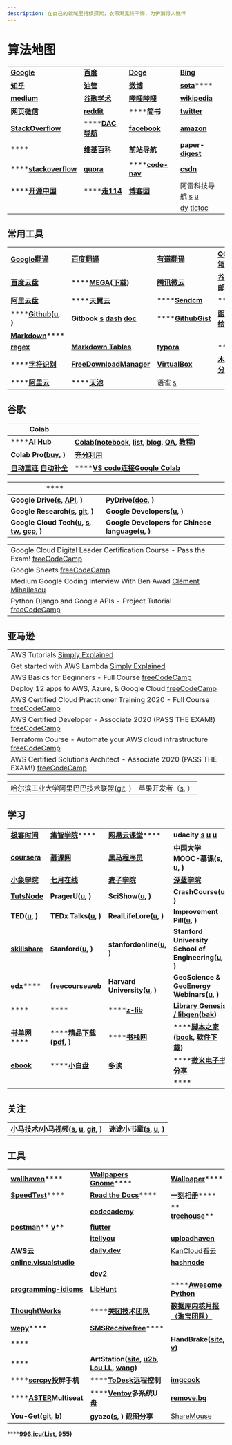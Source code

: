```yaml
---
description: 在自己的领域里持续探索，衣带渐宽终不悔，为伊消得人憔悴
---
```


# 算法地图

|                                                        |                                                                                |                                                        |                                                                                                |
| ------------------------------------------------------ | ------------------------------------------------------------------------------ | ------------------------------------------------------ | ---------------------------------------------------------------------------------------------- |
| ****[**Google**](https://www.google.com)****           | ****[**百度**](https://www.baidu.com)****                                        | ****[**Doge**](https://www.dogedoge.com)****           | ****[**Bing**](https://cn.bing.com)****                                                        |
| ****[**知乎**](https://www.zhihu.com)****                | ****[**油管**](https://www.youtube.com/feed/library)****                         | ****[**微博**](https://weibo.com)****                    | [**sota**](https://paperswithcode.com/sota)****                                                |
| ****[**medium**](https://medium.com)****               | ****[**谷歌学术**](https://scholar.google.com)****                                 | ****[**哔哩哔哩**](https://www.bilibili.com)****           | ****[**wikipedia**](https://www.wikipedia.org)****                                             |
| ****[**网页微信**](https://wx2.qq.com)****                 | ****[**reddit**](https://www.reddit.com)****                                   | ****[**简书**](https://www.jianshu.com)                  | ****[**twitter**](https://twitter.com)****                                                     |
| ****[**StackOverflow**](https://stackoverflow.com)**** | ****[**DAC导航**](https://nwuzmed.ga)                                            | ****[**facebook**](https://www.facebook.com)****       | ****[**amazon**](https://www.amazon.com)****                                                   |
| ****                                                   | ****[**维基百科**](https://zh.wikipedia.org/wiki/Wikipedia:%E9%A6%96%E9%A1%B5)**** | ****[**前站导航**](http://www.frontendjs.com)****          | ****[**paper-digest**](http://www.paper-digest.com)****                                        |
| ****[**stackoverflow**](https://stackoverflow.com)     | ****[**quora**](https://www.quora.com)****                                     | ****[**code-nav**](https://github.com/liyupi/code-nav) | ****[**csdn**](https://www.csdn.net)****                                                       |
| ****[**开源中国**](https://www.oschina.net)                | ****[**走114**](http://www.zou114.com)                                          | ****[**博客园**](https://www.cnblogs.com)****             | 阿雷科技导航 [s](https://aleikeji.com) [u](https://www.youtube.com/channel/UCiLtBk8dChPldOho8uTZHhQ) |
|                                                        |                                                                                |                                                        | [dy](https://www.douyin.com/recommend)   [tictoc](https://www.tiktok.com/en)                   |

## 常用工具

|                                                                                                    |                                                                                                                                  |                                                                                                                                                                              |                                             |
| -------------------------------------------------------------------------------------------------- | -------------------------------------------------------------------------------------------------------------------------------- | ---------------------------------------------------------------------------------------------------------------------------------------------------------------------------- | ------------------------------------------- |
| ****[**Google翻译**](https://translate.google.cn)****                                                | ****[**百度翻译**](http://fanyi.baidu.com/#en/zh/)****                                                                               | ****[**有道翻译**](http://fanyi.youdao.com)****                                                                                                                                  | ****[**QQ邮箱**](https://mail.qq.com)****     |
| ****[**百度云盘**](https://yun.baidu.com)****                                                          | ****[**MEGA**](https://mega.nz/aff=\_k5fdzrGFpo)**(**[**下载**](https://mega.nz/sync)**)**                                         | ****[**腾讯微云**](https://www.weiyun.com)****                                                                                                                                   | ****[**谷歌邮箱**](https://mail.google.com)**** |
| ****[**阿里云盘**](https://aliyundrive.com/drive)****                                                  | ****[**天翼云**](https://cloud.189.cn)                                                                                              | ****[**Sendcm**](https://send.cm)                                                                                                                                            | ****                                        |
| ****[**Github**](https://github.com)**(**[**u**](https://www.youtube.com/c/GitHub/featured)**, )** | **Gitbook **[**s**](https://www.gitbook.com)** **[**dash**](https://app.gitbook.com)** **[**doc**](https://docs.gitbook.com)**** | ****[**GithubGist**](https://gist.github.com/discover)                                                                                                                       | ****[**函数绘图**](http://fooplot.com)****      |
| [**Markdown**](https://www.zybuluo.com/mdeditor)****                                               |                                                                                                                                  |                                                                                                                                                                              |                                             |
| ****[**regex**](https://regex101.com)****                                                          | ****[**Markdown Tables**](https://www.tablesgenerator.com/markdown\_tables)****                                                  | ****[**typora**](https://typora.io)****                                                                                                                                      | ****                                        |
| ****[**字符识别**](http://119.3.137.32:20808/text)                                                     | ****[**FreeDownloadManager**](https://www.freedownloadmanager.org/download-fdm-for-linux.htm)****                                | ****[**VirtualBox**](https://wiki.archlinux.org/index.php/VirtualBox\_\(%E7%AE%80%E4%BD%93%E4%B8%AD%E6%96%87\)#%E5%9C%A8\_Arch\_%E9%87%8C%E5%AE%89%E8%A3%85\_VirtualBox)**** | ****[**木头分享**](https://mutou.run)****       |
| ****[**阿里云**](https://www.aliyun.com)                                                              | ****[**天池**](https://tianchi.aliyun.com)                                                                                         | 语雀 [s](https://www.yuque.com)                                                                                                                                                |                                             |

## 谷歌

| Colab                                                                                                                                                                                                                                                                                                                                       |                                                                                                                                                                                                                                                                                                                                                                                                                                                                |
| ------------------------------------------------------------------------------------------------------------------------------------------------------------------------------------------------------------------------------------------------------------------------------------------------------------------------------------------- | -------------------------------------------------------------------------------------------------------------------------------------------------------------------------------------------------------------------------------------------------------------------------------------------------------------------------------------------------------------------------------------------------------------------------------------------------------------- |
| ****[**AI Hub**](https://aihub.cloud.google.com)                                                                                                                                                                                                                                                                                            | [**Colab**](https://colab.research.google.com)**(**[**notebook**](https://aihub.cloud.google.com/s?category=notebook)**, **[**list**](https://www.youtube.com/playlist?list=PLQY2H8rRoyvyK5aEDAI3wUUqC\_F0oEroL)**, **[**blog**](https://medium.com/tensorflow/colab-an-easy-way-to-learn-and-use-tensorflow-d74d1686e309)**, **[**QA**](https://research.google.com/colaboratory/faq.html#resource-limits)**, **[**教程**](https://www.cnblogs.com/zgqcn/)**)** |
| **Colab Pro(**[**buy**](https://colab.research.google.com/signup)**, )**                                                                                                                                                                                                                                                                    | [**充分利用**](https://colab.research.google.com/notebooks/pro.ipynb#scrollTo=Sa-IrJS1aRVJ)                                                                                                                                                                                                                                                                                                                                                                        |
| ****[**自动重连**](https://blog.csdn.net/DeepFaceLabs/article/details/103889916?dist\_request\_id=1330144.35453.16182301254996507\&depth\_1-utm\_source=distribute.pc\_relevant.none-task-blog-2%7Edefault%7EBlogCommendFromMachineLearnPai2%7Edefault-5.control)**   **[**自动补全**](https://blog.csdn.net/low5252/article/details/108965971)**** | ****[**VS code连接Google Colab**](https://blog.csdn.net/hxydip/article/details/109675192)                                                                                                                                                                                                                                                                                                                                                                        |

| ****                                                                                                                                                                                                                    |                                                                                                                     |
| ----------------------------------------------------------------------------------------------------------------------------------------------------------------------------------------------------------------------- | ------------------------------------------------------------------------------------------------------------------- |
| **Google Drive(**[**s**](https://drive.google.com/drive/my-drive)**, **[**API**](https://developers.google.com/drive)**, )**                                                                                            | **PyDrive(**[**doc**](https://pythonhosted.org/PyDrive/index.html)**, )**                                           |
| **Google Research(**[**s**](https://research.google)**, **[**git**](https://github.com/google-research)**, )**                                                                                                          | **Google Developers(**[**u**](https://www.youtube.com/googlecode/featured)**, )**                                   |
| **Google Cloud Tech(**[**u**](https://www.youtube.com/user/googlecloudplatform)**, **[**s**](https://cloud.google.com)**, **[**tw**](https://twitter.com/GCPCloud)**, **[**gcp**](https://cloud.google.com/gcp/)**, )** | **Google Developers for Chinese language(**[**u**](https://www.youtube.com/c/GoogleDevelopersChina/featured)**, )** |

|                                                                                                                               |
| ----------------------------------------------------------------------------------------------------------------------------- |
| Google Cloud Digital Leader Certification Course - Pass the Exam! [freeCodeCamp](https://www.youtube.com/watch?v=UGRDM86MBIQ) |
| Google Sheets [freeCodeCamp](https://www.youtube.com/watch?v=N2opj8XzYBY)                                                     |
| Medium Google Coding Interview With Ben Awad [Clément Mihailescu](https://www.youtube.com/watch?v=4tYoVx0QoN0\&t=48s)         |
| Python Django and Google APIs - Project Tutorial [freeCodeCamp](https://www.youtube.com/watch?v=\_vCT42vDfgw)                 |

## 亚马逊

|                                                                                                                                 |
| ------------------------------------------------------------------------------------------------------------------------------- |
| AWS Tutorials [Simply Explained](https://www.youtube.com/playlist?list=PLzvRQMJ9HDiSaiCYWnEMdQvldmXrdUOmv)                      |
| Get started with AWS Lambda [Simply Explained](https://www.youtube.com/playlist?list=PLzvRQMJ9HDiSQMe68cti8cupI0mzLk1Gc)        |
| AWS Basics for Beginners - Full Course [freeCodeCamp](https://www.youtube.com/watch?v=ulprqHHWlng)                              |
| Deploy 12 apps to AWS, Azure, & Google Cloud [freeCodeCamp](https://www.youtube.com/watch?v=-ANCcFQBk6I)                        |
| AWS Certified Cloud Practitioner Training 2020 - Full Course [freeCodeCamp](https://www.youtube.com/watch?v=3hLmDS179YE)        |
| AWS Certified Developer - Associate 2020 (PASS THE EXAM!) [freeCodeCamp](https://www.youtube.com/watch?v=RrKRN9zRBWs)           |
| Terraform Course - Automate your AWS cloud infrastructure [freeCodeCamp](https://www.youtube.com/watch?v=SLB\_c\_ayRMo)         |
| AWS Certified Solutions Architect - Associate 2020 (PASS THE EXAM!) [freeCodeCamp](https://www.youtube.com/watch?v=Ia-UEYYR44s) |

|                                                          |                                           |
| -------------------------------------------------------- | ----------------------------------------- |
| 哈尔滨工业大学阿里巴巴技术联盟([git](https://github.com/HIT-Alibaba), ) | 苹果开发者（[s](https://developer.apple.com), ） |

## 学习

|                                                                |                                                                                                 |                                                                                          |                                                                                                                                                                                       |
| -------------------------------------------------------------- | ----------------------------------------------------------------------------------------------- | ---------------------------------------------------------------------------------------- | ------------------------------------------------------------------------------------------------------------------------------------------------------------------------------------- |
| ****[**极客时间**](https://time.geekbang.org/dashboard/course)**** | [**集智学院**](https://campus.swarma.org)****                                                       | [**网易云课堂**](https://study.163.com)****                                                   | **udacity **[**s**](https://cn.udacity.com)** **[**u**](https://www.youtube.com/c/Udacity/playlists)** **[**u**](https://www.youtube.com/channel/UCL9-bfld991n7mK2NAzuupA/videos)**** |
| ****[**coursera**](https://zh.coursera.org)****                | ****[**慕课网**](https://www.imooc.com)****                                                        | ****[**黑马程序员**](http://yun.itheima.com)****                                              | **中国大学MOOC-慕课(s, **[**u**](https://www.youtube.com/c/%E4%B8%AD%E5%9B%BD%E5%A4%A7%E5%AD%A6MOOC%E6%85%95%E8%AF%BE/playlists)**, )**                                                     |
| ****[**小象学院**](https://www.chinahadoop.cn)****                 | ****[**七月在线**](https://www.julyedu.com)****                                                     | ****[**麦子学院**](http://www.maiziedu.com)****                                              | ****[**深蓝学院**](https://www.shenlanxueyuan.com)****                                                                                                                                    |
| [**TutsNode**](https://tutsnode.com)                           | **PragerU(**[**u**](https://www.youtube.com/c/prageruniversity/playlists)**, )**                | **SciShow(**[**u**](https://www.youtube.com/c/SciShow/playlists)**, )**                  | **CrashCourse(**[**u**](https://www.youtube.com/user/crashcourse/featured)**, )**                                                                                                     |
| **TED(**[**u**](https://www.youtube.com/c/TED/featured)**, )** | **TEDx Talks(**[**u**](https://www.youtube.com/user/TEDxTalks/featured)**, )**                  | **RealLifeLore(**[**u**](https://www.youtube.com/c/RealLifeLore/playlists)**, )**        | **Improvement Pill(**[**u**](https://www.youtube.com/c/ImprovementPillChannel/playlists)**, )**                                                                                       |
| ****[**skillshare**](https://www.skillshare.com)****           | **Stanford(**[**u**](https://www.youtube.com/c/stanford/playlists)**, )**                       | **stanfordonline(**[**u**](https://www.youtube.com/user/stanfordonline/playlists)**, )** | **Stanford University School of Engineering(**[**u**](https://www.youtube.com/c/stanfordengineering/playlists)**, )**                                                                 |
| [**edx**](https://www.edx.org)****                             | ****[**freecourseweb**](https://freecourseweb.com)****                                          | **Harvard University(**[**u**](https://www.youtube.com/c/harvard/playlists)**, )**       | **GeoScience & GeoEnergy Webinars(**[**u**](https://www.youtube.com/channel/UCoIW2njFBhPNDlNFdF8Z9uA/videos)**, )**                                                                   |
| ****                                                           | ****                                                                                            | ****[**z-lib**](https://z-lib.org)                                                       | [**Library Genesis / libgen**](https://libgen.is)**(**[**bak**](https://libgen.rs)**)**                                                                                               |
| [**书单网**](https://www.shudan.vip)****                          | ****[**精品下载**](http://www.j9p.com)**(**[**pdf**](http://www.j9p.com/class/r\_16\_1.html)**, )** | ****[**书栈网**](https://www.bookstack.cn)                                                  | ****[**脚本之家**](https://www.jb51.net)**(**[**book**](https://www.jb51.net/books/)**, **[**软件下载**](https://www.jb51.net/softs/)**)**                                                    |
| ****[**ebook**](http://clg5.info/search?word=ebook-pdf)****    | ****[**小白盘**](https://www.xiaobaipan.com)                                                       | ****[**多读**](http://www.duodu.cc)****                                                    | ****[**微米电子书分享**](https://www.dzsfx.com)                                                                                                                                              |
|                                                                |                                                                                                 |                                                                                          | ****                                                                                                                                                                                  |

## 关注

|                                                                                                                                                                                    |                                                                                                              |
| ---------------------------------------------------------------------------------------------------------------------------------------------------------------------------------- | ------------------------------------------------------------------------------------------------------------ |
| **小马技术/小马视频(**[**s**](http://komavideo.com)**, **[**u**](https://www.youtube.com/channel/UCazV3A3\_1-Mtd6E\_auw\_ifg/featured)**, **[**git**](https://github.com/komavideo)**, )** | **迷途小书童(**[**s**](https://xugaoxiang.com)**, **[**u**](https://www.youtube.com/c/xugaoxiang/featured)**, )** |

## 工具

|                                                                                                                     |                                                                                                                                                                                                                                      |                                                                                                               |
| ------------------------------------------------------------------------------------------------------------------- | ------------------------------------------------------------------------------------------------------------------------------------------------------------------------------------------------------------------------------------ | ------------------------------------------------------------------------------------------------------------- |
| [**wallhaven**](https://wallhaven.cc)****                                                                           | [**Wallpapers Gnome**](https://www.gnome-look.org/browse/cat/300/page/1/ord/latest/)****                                                                                                                                             | [**Wallpaper**](https://wallpapersite.com)****                                                                |
| [**SpeedTest**](https://www.speedtest.net)****                                                                      | [**Read the Docs**](https://readthedocs.org)****                                                                                                                                                                                     | [**一刻相册**](https://photo.baidu.com)****                                                                       |
|                                                                                                                     | [**codecademy**](https://www.codecademy.com)                                                                                                                                                                                         | ** **[**treehouse**](https://teamtreehouse.com)****                                                           |
| [**postman**](https://www.postman.com)** **[**v**](https://www.douyin.com/video/7005925603278949670)****            | [**flutter**](https://flutter.dev/docs)                                                                                                                                                                                              |                                                                                                               |
|                                                                                                                     | [**itellyou**](https://msdn.itellyou.cn)                                                                                                                                                                                             | [**uploadhaven**](https://uploadhaven.com)                                                                    |
| [**AWS云**](https://aws.amazon.com/cn/free)                                                                          | [**daily.dev**](https://daily.dev)                                                                                                                                                                                                   | [KanCloud看云](https://www.kancloud.cn)                                                                         |
| ****[**online.visualstudio**](https://online.visualstudio.com/environments)****                                     |                                                                                                                                                                                                                                      | [**hashnode**](https://hashnode.com)                                                                          |
|                                                                                                                     | [**dev2**](http://dev2.co.za)                                                                                                                                                                                                        |                                                                                                               |
| ****[**programming-idioms**](https://programming-idioms.org/about#about-block-cheatsheets)****                      | ****[**LibHunt**](https://www.libhunt.com)****                                                                                                                                                                                       | ****[**Awesome Python**](https://python.libhunt.com)                                                          |
| ****[**ThoughtWorks**](https://www.thoughtworks.com/cn/radar)****                                                   | ****[**美团技术团队**](https://tech.meituan.com)                                                                                                                                                                                           | ****[**数据库内核月报（淘宝团队）**](http://mysql.taobao.org/monthly/)****                                                 |
| [**wepy**](https://github.com/aben1188/awesome-wepy)****                                                            | [**SMSReceivefree**](https://smsreceivefree.com)****                                                                                                                                                                                 |                                                                                                               |
| ****                                                                                                                |                                                                                                                                                                                                                                      | **HandBrake(**[**site**](https://handbrake.fr)**, **[**v**](https://www.youtube.com/watch?v=p9wzB3CNXuQ)**)** |
| ****                                                                                                                | **ArtStation(**[**site**](https://www.artstation.com)**, **[**u2b**](https://www.youtube.com/c/ArtStationHQ/featured)**, **[**Lou LL**](https://www.artstation.com/arroll)**, **[**wang**](https://www.artstation.com/wangchen)**)** |                                                                                                               |
| ****[**scrcpy**](https://github.com/Genymobile/scrcpy/)**投屏手机**                                                     | ****[**ToDesk**](https://www.todesk.com)**远程控制**                                                                                                                                                                                     | ****[**imgcook**](https://www.imgcook.com)****                                                                |
| ****[**ASTER**](https://www.ibik.ru)**Multiseat**                                                                   | ****[**Ventoy**](https://www.ventoy.net/cn/index.html)**多系统U盘**                                                                                                                                                                      | ****[**remove.bg**](https://www.remove.bg/zh)****                                                             |
| **You-Get(**[**git**](https://github.com/soimort/you-get)**, **[**b**](https://www.jianshu.com/p/dd7f04c27a79)**)** | **gyazo(**[**s**](https://gyazo.com)**, ) 截图分享**                                                                                                                                                                                     | [ShareMouse](https://www.sharemouse.com)                                                                      |

****[**996.icu**](https://996.icu/#/zh\_CN)**(**[**List**](https://github.com/fengT-T/996\_list)**, **[**955**](https://github.com/formulahendry/955.WLB)**)**

